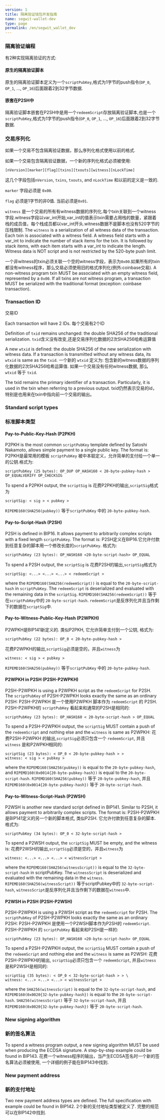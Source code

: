 ```yaml
---
version: 1
title: 隔离验证钱包开发指南
name: segwit-wallet-dev
type: page
permalink: /en/segwit_wallet_dev
---
```


### 隔离验证编程

有2种实现隔离验证的方式:

#### 原生的隔离验证脚本

原生的隔离验证脚本定义为一个<code>scriptPubKey</code>,格式为1字节的push指令(<code>OP_0</code>, <code>OP_1</code>, ...,  <code>OP_16</code>)后面跟着2到32字节数据. 

#### 嵌套在P2SH中

隔离验证脚本嵌套在P2SH中是用一个<code>redeemScript</code>存放隔离验证脚本,也是一个<code>scriptPubKey</code>,格式为1字节的push指令(<code>OP_0</code>, <code>OP_1</code>, ...,  <code>OP_16</code>)后面跟着2到32字节数据. 

### 交易序列化

如果一个交易不包含隔离验证数据，那么序列化格式使用以前的格式.

如果一个交易包含隔离验证数据，一个新的序列化格式必须被使用:

<pre><code>[nVersion][marker][flag][txins][txouts][witness][nLockTime]</code></pre>

这几个字段包括<code>nVersion</code>, <code>txins</code>, <code>txouts</code>, and <code>nLockTime</code> 和以前的定义是一致的.

<code>marker</code> 字段必须是 <code>0x00</code>.

<code>flag</code> 必须是1字节的非0值. 当前必须是<code>0x01</code>.

<code>witness</code> 是一个交易的所有有witness数据的序列化.每个txin关联到一个witness字段.witness字段以var_int开始,var_int的值表示txin需要占用栈的数量，紧跟着栈的成员值，每个栈成员都以var_int开头.witness数据不是脚本也没有520字节的压栈限制.
The <code>witness</code> is a serialization of all witness data of the transaction. Each txin is associated with a witness field. A witness field starts with a var_int to indicate the number of stack items for the txin. It is followed by stack items, with each item starts with a var_int to indicate the length. Witness data is NOT script and is not restricted by the 520-byte push limit.

一个非witness的txin必须关联一个空的witness字段，表示为<code>0x00</code>.如果所有的txin都没有witness程序，那么交易必须使用旧的格式序列化(例外:coinbase交易).
A non-witness program txin MUST be associated with an empty witness field, represented by a <code>0x00</code>. If all txins are not witness program, a transaction MUST be serialized with the traditional format (exception: coinbase transaction).

### Transaction ID
交易ID

Each transaction will have 2 IDs.
每个交易有2个ID

Definition of <code>txid</code> remains unchanged: the double SHA256 of the traditional serialization.
 <code>txid</code>含义没有改变,还是交易序列化数据的2次SHA256哈希运算值 

A new <code>wtxid</code> is defined: the double SHA256 of the new serialization with witness data. If a transaction is transmitted without any witness data, its <code>wtxid</code> is same as the <code>txid</code>.
一个新的 <code>wtxid</code> 定义为: 包含新的witness数据的序列化数据的2次SHA256哈希运算值. 如果一个交易没有任何witness数据, 那么 <code>wtxid</code> 等于 <code>txid</code>.

The txid remains the primary identifier of a transaction. Particularly, it is used in the txin when referring to a previous output.
txid仍然表示交易的id，特别是也用来在txin中指向前一个交易的输出。

### Standard script types
### 标准脚本类型

#### Pay-to-Public-Key-Hash (P2PKH)
P2PKH is the most common <code>scriptPubKey</code> template defined by Satoshi Nakamoto, allows simple payment to a single public key. The format is:
P2PKH是最常用的模板 <code>scriptPubKey</code> 被中本聪定义，允许简单的支付给一个单一的公钥.格式为:

<pre><code>scriptPubKey (25 bytes): OP_DUP OP_HASH160 < 20-byte-pubkey-hash > OP_EQUALVERIFY OP_CHECKSIG</code></pre>

To spend a P2PKH output, the <code>scriptSig</code> is
花费P2PKH的输出,<code>scriptSig</code>格式为
<pre><code>scriptSig: < sig > < pubkey ></code></pre>

<code>RIPEMD160(SHA256(pubkey))</code> 等于<code>scriptPubKey</code> 中的 <code>20-byte-pubkey-hash</code>.

#### Pay-to-Script-Hash (P2SH)

P2SH is defined in BIP16. It allows payment to arbitrarily complex scripts with a fixed length <code>scriptPubKey</code>. The format is:
P2SH定义在BIP16.它允许付款到任意复杂的脚本用一个修改长度的<code>scriptPubKey</code>. 格式为:

<pre><code>scriptPubKey (23 bytes): OP_HASH160 <20-byte-script-hash> OP_EQUAL</code></pre>

To spend a P2SH output, the <code>scriptSig</code> is
花费P2SH的输出,<code>scriptSig</code>格式为

<pre><code>scriptSig: <...> <...> <...> < redeemScript ></code></pre>

where the <code>RIPEMD160(SHA256(redeemScript))</code> is equal to the <code>20-byte-script-hash</code> in <code>scriptPubKey</code>. The <code>redeemScript</code> is deserialized and evaluated with the remaining data in the <code>scriptSig</code>.
<code>RIPEMD160(SHA256(redeemScript))</code> 等于在<code>scriptPubKey</code>中的 <code>20-byte-script-hash</code>. <code>redeemScript</code>是反序列化并且当作剩下的数据在<code>scriptSig</code>中. 

#### Pay-to-Witness-Public-Key-Hash (P2WPKH)
P2WPKH是BIP141新定义的. 类似P2PKH, 它允许简单支付到一个公钥, 格式为:

<pre><code>scriptPubKey (22 bytes): OP_0 < 20-byte-pubkey-hash ></code></pre>

花费P2WPKH的输出,<code>scriptSig</code>必须是空的，并且<code>witness</code>为
  
<pre><code>witness: < sig > < pubkey ></code></pre>

<code>RIPEMD160(SHA256(pubkey))</code> 等于<code>scriptPubKey</code> 中的 <code>20-byte-pubkey-hash</code>.

#### P2WPKH in P2SH (P2SH-P2WPKH)
P2SH-P2WPKH is using a P2WPKH script as the <code>redeemScript</code> for P2SH. The <code>scriptPubKey</code> of P2SH-P2WPKH looks exactly the same as an ordinary P2SH:
P2SH-P2WPKH 是一个使用P2WPKH 脚本作为 <code>redeemScript</code> 的 P2SH. P2SH-P2WPKH的 <code>scriptPubKey</code> 看起来和通常的P2SH是相同的:

<pre><code>scriptPubKey (23 bytes): OP_HASH160 < 20-byte-script-hash > OP_EQUAL</code></pre>

To spend a P2SH-P2WPKH output, the <code>scriptSig</code> MUST contain a push of the <code>redeemScript</code> and nothing else and the <code>witness</code> is same as P2WPKH:
花费P2SH-P2WPKH 的输出,<code>scriptSig</code>必须只包含一个 <code>redeemScript</code>, 并且<code>witness</code> 是和P2WPKH相同的:

<pre><code>scriptSig (23 bytes): < OP_0 < 20-byte-pubkey-hash > >
witness: < sig > < pubkey ></code></pre>
  
where the <code>RIPEMD160(SHA256(pubkey))</code> is equal to the <code>20-byte-pubkey-hash</code>, and <code>RIPEMD160(0x0014{20-byte-pubkey-hash})</code> is equal to the <code>20-byte-script-hash</code>.
<code>RIPEMD160(SHA256(pubkey))</code> 等于 <code>20-byte-pubkey-hash</code>, 并且<code>RIPEMD160(0x0014{20-byte-pubkey-hash})</code> 等于 <code>20-byte-script-hash</code>. 
  
#### Pay-to-Witness-Script-Hash (P2WSH)
P2WSH is another new standard script defined in BIP141. Similar to P2SH, it allows payment to arbitrarily complex scripts. The format is:
P2SH-P2WPKH 是BIP141定义的另一个新的脚本格式, 类似P2SH. 它允许付款到任意复杂的脚本. 格式为: 

<pre><code>scriptPubKey (34 bytes): OP_0 < 32-byte-script-hash ></code></pre>

To spend a P2WSH output, the <code>scriptSig</code> MUST be empty, and the witness is:
花费P2WSH的输出,<code>scriptSig</code>必须是空的，并且<code>witness</code>为

<pre><code>witness: <...> <...> <...> < witnessScript ></code></pre>

where the <code>RIPEMD160(SHA256(witnessScript))</code> is equal to the <code>32-byte-script-hash</code> in scriptPubKey. The <code>witnessScript</code> is deserialized and evaluated with the remaining data in the <code>witness</code>.
<code>RIPEMD160(SHA256(witnessScript))</code> 等于scriptPubkey中的 <code>32-byte-script-hash</code>, <code>witnessScript</code>是反序列化并且当作剩下的数据在<code>witness</code>中. 

#### P2WSH in P2SH (P2SH-P2WSH)
P2SH-P2WPKH is using a P2WSH script as the <code>redeemScript</code> for P2SH. The <code>scriptPubKey</code> of P2SH-P2WPKH looks exactly the same as an ordinary P2SH:
P2SH-P2WPKH 是使用一个P2WSH脚本作为P2SH的 <code>redeemScript</code>. P2SH-P2WPKH 的 <code>scriptPubKey</code> 看起来和P2SH是一样的: 

<pre><code>scriptPubKey (23 bytes): OP_HASH160 <20-byte-script-hash> OP_EQUAL</code></pre>

To spend a P2SH-P2WPKH output, the <code>scriptSig</code> MUST contain a push of the <code>redeemScript</code> and nothing else and the <code>witness</code> is same as P2WSH:
花费P2SH-P2WPKH的输出, <code>scriptSig</code>必须只包含一个 <code>redeemScript</code>, 并且<code>witness</code> 是和P2WSH是相同的: 

<pre><code>scriptSig (35 bytes): < OP_0 < 32-byte-script-hash > > \
witness: <...> <...> <...> < witnessScript ></code></pre>

where the <code>SHA256(witnessScript)</code> is equal to the <code>32-byte-script-hash</code>, and <code>RIPEMD160(0x0020{32-byte-pubkey-hash})</code> is equal to the <code>20-byte-script-hash</code>.
<code>SHA256(witnessScript)</code> 等于 <code>32-byte-script-hash</code>, 并且 <code>RIPEMD160(0x0020{32-byte-pubkey-hash})</code> 等于 <code>20-byte-script-hash</code>.

### New signing algorithm
### 新的签名算法
To spend a witness program output, a new signing algorithm MUST be used when producing the ECDSA signature. A step-by-step example could be found in BIP143.
花费一个witness程序的输出，当产生ECDSA签名时一个新的签名算法必须被使用, 一个详细的例子能在BIP143中找到. 


### New payment address
### 新的支付地址
Two new payment address types are defined. The full specification with example could be found in BIP142.
2个新的支付地址类型被定义了. 完整的规范可以在BIP142中找到.
